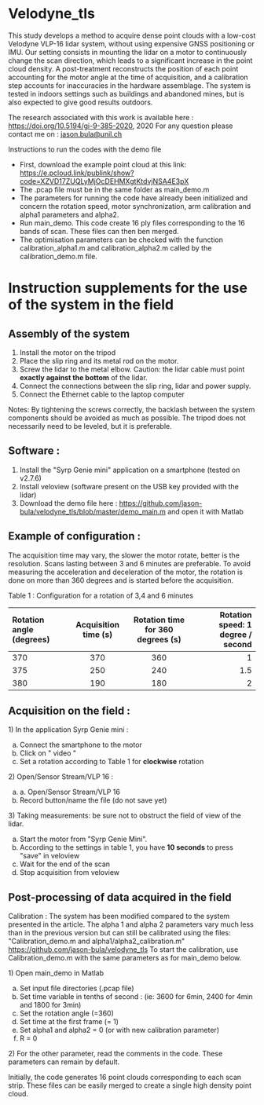 # Velodyne_tls

This study develops a method to acquire dense point clouds with a low-cost Velodyne VLP-16 lidar system, without using expensive GNSS positioning or IMU. Our setting consists in mounting the lidar on a motor to continuously change the scan direction, which leads to a significant increase in the point cloud density.  A post-treatment reconstructs the position of each point accounting for the motor angle at the time of acquisition, and a calibration step accounts for inaccuracies in the hardware assemblage. The system is tested in indoors settings such as buildings and abandoned mines, but is also expected to give good  results outdoors. 

The research associated with this work is available here : https://doi.org/10.5194/gi-9-385-2020, 2020
For any question please contact me on : jason.bula@unil.ch



Instructions to run the codes with the demo file

- First, download the example point cloud at this link: https://e.pcloud.link/publink/show?code=XZVD17ZUQLyMjOcDEHMXgtKtdvjNSA4E3pX
- The .pcap file must be in the same folder as main_demo.m
- The parameters for running the code have already been initialized and concern the rotation speed, motor synchronization, arm calibration and alpha1 parameters and alpha2.
- Run main_demo. This code create 16 ply files corresponding to the 16 bands of scan. These files can then ben merged.
- The optimisation parameters can be checked with the function calibration_alpha1.m and calibration_alpha2.m called by the calibration_demo.m file.


<h1>Instruction supplements for the use of the system in the field</h1>


<h2>Assembly of the system</h2>

1) Install the motor on the tripod
2) Place the slip ring and its metal rod on the motor.
3) Screw the lidar to the metal elbow. Caution: the lidar cable must point <b>exactly against the bottom</b> of the lidar. 
4) Connect the connections between the slip ring, lidar and power supply.
5) Connect the Ethernet cable to the laptop computer

Notes: By tightening the screws correctly, the backlash between the system components should be avoided as much as possible. The tripod does not necessarily need to be leveled, but it is preferable. 

<h2>Software :</h2>

1) Install the "Syrp Genie mini" application on a smartphone (tested on v2.7.6)
2) Install veloview (software present on the USB key provided with the lidar)
3) Download the demo file here : https://github.com/jason-bula/velodyne_tls/blob/master/demo_main.m and open it with Matlab


<h2>Example of configuration :</h2>
The acquisition time may vary, the slower the motor rotate, better is the resolution. Scans lasting between 3 and 6 minutes are preferable. To avoid measuring the acceleration and deceleration of the motor, the rotation is done on more than 360 degrees and is started before the acquisition. 

 <p>Table 1 : Configuration for a rotation of 3,4 and 6 minutes</p>





| Rotation angle (degrees) | Acquisition time (s)  | Rotation time for 360 degrees (s) | Rotation speed: 1 degree / second  |
| :---                      |     :---:             |          :---:                    |          ---:                      |
| 370                         |    370                   |   360                                |1                                    |
| 375                      | 250           | 240                                                          |1.5           |
| 380                      | 190         | 180                                                          |2             |


<h2>Acquisition on the field :</h2>
1) In the application Syrp Genie mini :
 <ol type="a">
   <li>Connect the smartphone to the motor</li>
   <li>Click on " video "</li>
 <li>	Set a rotation according to Table 1 for <b>clockwise</b> rotation</li>
 </ol>


<p>
 2)	Open/Sensor Stream/VLP 16 :
 <ol type="a">
  <li> a.	Open/Sensor Stream/VLP 16</li>
  <li>Record button/name the file (do not save yet)</li>
 </ol>
</p>
  
<p>  
3) Taking measurements: be sure not to obstruct the field of view of the lidar.
<ol type="a">
  <li>Start the motor from "Syrp Genie Mini".</li>
  <li>According to the settings in table 1, you have <b>10 seconds</b> to press "save" in veloview</li>
  <li>Wait for the end of the scan</li>
  <li>Stop acquisition from veloview </li>

</ol>
</p>
 <h2> Post-processing of data acquired in the field</h2>
 
Calibration :
The system has been modified compared to the system presented in the article. The alpha 1 and alpha 2 parameters vary much less than in the previous version but can still be calibrated using the files: "Calibration_demo.m and alpha1/alpha2_calibration.m" https://github.com/jason-bula/velodyne_tls
To start the calibration, use Calibration_demo.m with the same parameters as for main_demo below.

<p>
1) Open main_demo in Matlab
<ol type="a">
  <li>Set input file directories (.pcap file)</li>
  <li>Set time variable in tenths of second : (ie: 3600 for 6min, 2400 for 4min and 1800 for 3min)</li>
  <li>Set the rotation angle (=360)</li>
  <li>Set time at the first frame (= 1)</li>
  <li>Set alpha1 and alpha2 = 0 (or with new calibration parameter)</li>
  <li>R = 0</li>
 </ol>
 
</p>

<p>
2) For the other parameter, read the comments in the code. These parameters can remain by default.

Initially, the code generates 16 point clouds corresponding to each scan strip. These files can be easily merged to create a single high density point cloud.
</p>
